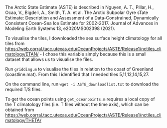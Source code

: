 The Arctic State Estimate (ASTE) is described in Nguyen, A. T., Pillar, H., Ocaa, V., Bigdeli, A., Smith, T. A. et al. The Arctic Subpolar Gyre
sTate Estimate: Description and Assessment of a Data-Constrained, Dynamically Consistent Ocean-Sea Ice Estimate for 2002-2017. Journal of Advances in Modeling Earth Systems 13, e2020MS002398 (2021).

To visualise the tiles, I downloaded the sea surface height climatology for all tiles from https://web.corral.tacc.utexas.edu/OceanProjects/ASTE/Release1/nctiles_climatology/ETAN/ - I chose this variable simply because this is a small dataset that allows us to visualise the files.

Run `gridding.m` to visualise the tiles in relation to the coast of Greenland (coastline.mat). From this I identified that I needed tiles 5,11,12,14,15,27.

On the command line, run `wget -i ASTE_downloadlist.txt` to download the required T/S files.

To get the ocean points using `get_oceanpoints.m` requires a local copy of the T climatology files (i.e. T files without the time axis), which can be obtained from https://web.corral.tacc.utexas.edu/OceanProjects/ASTE/Release1/nctiles_climatology/THETA/

